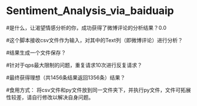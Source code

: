 # Sentiment_Analysis_via_baiduaip

#是什么，让渴望情感分析的你，成功获得了微博评论的分析结果？0.0

#这个脚本接收csv文件作为输入，对其中的Text列（即微博评论）进行分析？

#结果生成一个文件保存？

#针对于qps最大限制的问题，重复请求10次进行反复请求？

#最终获得理想（共1456条结果返回1356条）结果？

#食用方式： 将csv文件和py文件放到同一文件夹下，并执行py文件，文件可拓展性较差，请自行修改以解决自身问题。
